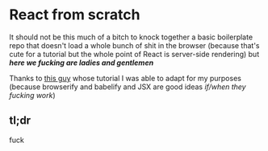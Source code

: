 React from scratch
==================

It should not be this much of a bitch to knock together a basic boilerplate repo that doesn't load a whole bunch of shit in the browser (because that's cute for a tutorial but the whole point of React is server-side rendering) but ***here we fucking are ladies and gentlemen***

Thanks to [this guy](http://www.jayway.com/2015/03/04/using-react-with-ecmascript-6/) whose tutorial I was able to adapt for my purposes (because browserify and babelify and JSX are good ideas *if/when they fucking work*)

## tl;dr

fuck